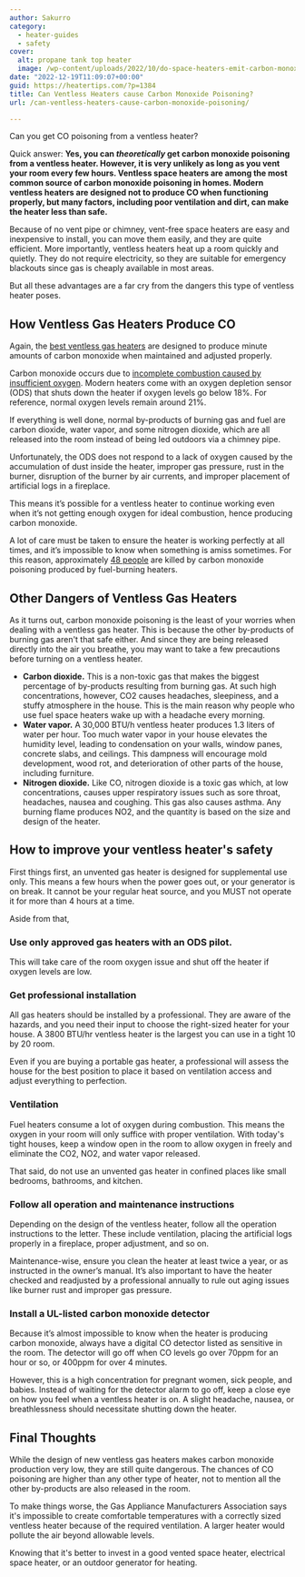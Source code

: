 ```yaml
---
author: Sakurro
category:
  - heater-guides
  - safety
cover:
  alt: propane tank top heater
  image: /wp-content/uploads/2022/10/do-space-heaters-emit-carbon-monoxide.jpg
date: "2022-12-19T11:09:07+00:00"
guid: https://heatertips.com/?p=1384
title: Can Ventless Heaters cause Carbon Monoxide Poisoning?
url: /can-ventless-heaters-cause-carbon-monoxide-poisoning/

---
```

Can you get CO poisoning from a ventless heater?

Quick answer: **Yes, you can _theoretically_ get carbon monoxide poisoning from a ventless heater. However, it is very unlikely as long as you vent your room every few hours. Ventless space heaters are among the most common source of carbon monoxide poisoning in homes. Modern ventless heaters are designed not to produce CO when functioning properly, but many factors, including poor ventilation and dirt, can make the heater less than safe.**

Because of no vent pipe or chimney, vent-free space heaters are easy and inexpensive to install, you can move them easily, and they are quite efficient. More importantly, ventless heaters heat up a room quickly and quietly. They do not require electricity, so they are suitable for emergency blackouts since gas is cheaply available in most areas.

But all these advantages are a far cry from the dangers this type of ventless heater poses.

## How Ventless Gas Heaters Produce CO

Again, the [best ventless gas heaters](/best-ventless-propane-heaters/) are designed to produce minute amounts of carbon monoxide when maintained and adjusted properly.

Carbon monoxide occurs due to [incomplete combustion caused by insufficient oxygen](https://propane.com/safety/safety-articles/products-of-complete-and-incomplete-combustion/). Modern heaters come with an oxygen depletion sensor (ODS) that shuts down the heater if oxygen levels go below 18%. For reference, normal oxygen levels remain around 21%.

If everything is well done, normal by-products of burning gas and fuel are carbon dioxide, water vapor, and some nitrogen dioxide, which are all released into the room instead of being led outdoors via a chimney pipe.

Unfortunately, the ODS does not respond to a lack of oxygen caused by the accumulation of dust inside the heater, improper gas pressure, rust in the burner, disruption of the burner by air currents, and improper placement of artificial logs in a fireplace.

This means it’s possible for a ventless heater to continue working even when it’s not getting enough oxygen for ideal combustion, hence producing carbon monoxide.

A lot of care must be taken to ensure the heater is working perfectly at all times, and it’s impossible to know when something is amiss sometimes. For this reason, approximately [48 people](https://www.cpsc.gov/s3fs-public/Non-Fire-Carbon-Monoxide-Deaths-Associated-with-the-Use-of-Consumer-Products-2017-Annual-Estimates.pdf?sHaPhWib_IJzkCJMfCDLJMZnqD.vvuKY) are killed by carbon monoxide poisoning produced by fuel-burning heaters.

## Other Dangers of Ventless Gas Heaters

As it turns out, carbon monoxide poisoning is the least of your worries when dealing with a ventless gas heater. This is because the other by-products of burning gas aren't that safe either. And since they are being released directly into the air you breathe, you may want to take a few precautions before turning on a ventless heater.

- **Carbon dioxide.** This is a non-toxic gas that makes the biggest percentage of by-products resulting from burning gas. At such high concentrations, however, CO2 causes headaches, sleepiness, and a stuffy atmosphere in the house. This is the main reason why people who use fuel space heaters wake up with a headache every morning.
- **Water vapor.** A 30,000 BTU/h ventless heater produces 1.3 liters of water per hour. Too much water vapor in your house elevates the humidity level, leading to condensation on your walls, window panes, concrete slabs, and ceilings. This dampness will encourage mold development, wood rot, and deterioration of other parts of the house, including furniture.
- **Nitrogen dioxide.** Like CO, nitrogen dioxide is a toxic gas which, at low concentrations, causes upper respiratory issues such as sore throat, headaches, nausea and coughing. This gas also causes asthma. Any burning flame produces NO2, and the quantity is based on the size and design of the heater.

## How to improve your ventless heater's safety

First things first, an unvented gas heater is designed for supplemental use only. This means a few hours when the power goes out, or your generator is on break. It cannot be your regular heat source, and you MUST not operate it for more than 4 hours at a time.

Aside from that,

### Use only approved gas heaters with an ODS pilot.

This will take care of the room oxygen issue and shut off the heater if oxygen levels are low.

### Get professional installation

All gas heaters should be installed by a professional. They are aware of the hazards, and you need their input to choose the right-sized heater for your house. A 3800 BTU/hr ventless heater is the largest you can use in a tight 10 by 20 room.

Even if you are buying a portable gas heater, a professional will assess the house for the best position to place it based on ventilation access and adjust everything to perfection.

### Ventilation

Fuel heaters consume a lot of oxygen during combustion. This means the oxygen in your room will only suffice with proper ventilation. With today's tight houses, keep a window open in the room to allow oxygen in freely and eliminate the CO2, NO2, and water vapor released.

That said, do not use an unvented gas heater in confined places like small bedrooms, bathrooms, and kitchen.

### Follow all operation and maintenance instructions

Depending on the design of the ventless heater, follow all the operation instructions to the letter. These include ventilation, placing the artificial logs properly in a fireplace, proper adjustment, and so on.

Maintenance-wise, ensure you clean the heater at least twice a year, or as instructed in the owner’s manual. It’s also important to have the heater checked and readjusted by a professional annually to rule out aging issues like burner rust and improper gas pressure.

### Install a UL-listed carbon monoxide detector

Because it’s almost impossible to know when the heater is producing carbon monoxide, always have a digital CO detector listed as sensitive in the room. The detector will go off when CO levels go over 70ppm for an hour or so, or 400ppm for over 4 minutes.

However, this is a high concentration for pregnant women, sick people, and babies. Instead of waiting for the detector alarm to go off, keep a close eye on how you feel when a ventless heater is on. A slight headache, nausea, or breathlessness should necessitate shutting down the heater.

## Final Thoughts

While the design of new ventless gas heaters makes carbon monoxide production very low, they are still quite dangerous. The chances of CO poisoning are higher than any other type of heater, not to mention all the other by-products are also released in the room.

To make things worse, the Gas Appliance Manufacturers Association says it's impossible to create comfortable temperatures with a correctly sized ventless heater because of the required ventilation. A larger heater would pollute the air beyond allowable levels.

Knowing that it's better to invest in a good vented space heater, electrical space heater, or an outdoor generator for heating.
